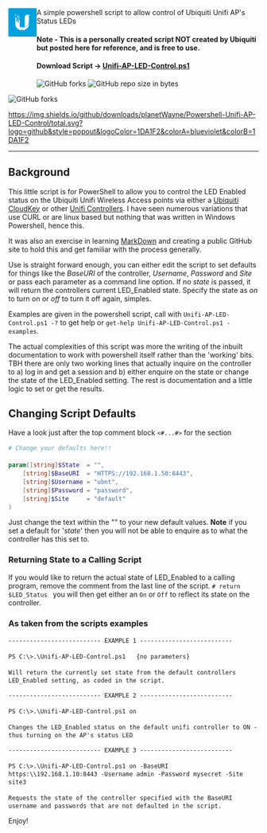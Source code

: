 <img align="left" src="images/UBNTLogo.png" style="margin-bottom: 100px">
A simple powershell script to allow control of Ubiquiti Unifi AP's Status LEDs

#### Note - This is a personally created script NOT created by Ubiquiti but posted here for reference, and is free to use.

#### Download Script -> [Unifi-AP-LED-Control.ps1](Unifi-AP-LED-Control.ps1)
![GitHub forks](https://img.shields.io/github/forks/planetWayne/Powershell-Unifi-AP-LED-Control.svg?logo=github&logoColor=1DA1F2&style=popout&colorA=blueviolet&colorB=1DA1F2) ![GitHub repo size in bytes](https://img.shields.io/github/repo-size/planetWayne/Powershell-Unifi-AP-LED-Control.svg?logo=github&style=popout&logoColor=1DA1F2&colorA=blueviolet&colorB=1DA1F2)


![GitHub forks](https://img.shields.io/github/forks/planetWayne/Powershell-Unifi-AP-LED-Control.svg?color=blueviolet&logo=github&logoColor=1DA1F2&style=popout)


https://img.shields.io/github/downloads/planetWayne/Powershell-Unifi-AP-LED-Control/total.svg?logo=github&style=popout&logoColor=1DA1F2&colorA=blueviolet&colorB=1DA1F2

---------
## Background

This little script is for PowerShell to allow you to control the LED Enabled status on the Ubiquiti Unifi Wireless Access points via either a [Ubiquiti CloudKey](https://www.ui.com/unifi/unifi-cloud-key/) or other [Unifi Controllers](https://www.ui.com/software/). I have seen numerous variations that use CURL or are linux based but nothing that was written in Windows Powershell, hence this.

It was also an exercise in learning [MarkDown](https://daringfireball.net/projects/markdown/) and creating a public GitHub site to hold this and get familiar with the process generally.

Use is straight forward enough, you can either edit the script to set defaults for things like the _BaseURI_ of the controller, _Username_, _Password_ and _Site_ or pass each parameter as a command line option. If no _state_ is passed, it will return the controllers current LED_Enabled state. Specify the state as _on_ to turn on or _off_ to turn it off again, simples.

Examples are given in the powershell script, call with `Unifi-AP-LED-Control.ps1 -?` to get help or `get-help Unifi-AP-LED-Control.ps1 -examples`.


The actual complexities of this script was more the writing of the inbuilt documentation to work with powershell itself rather than the 'working' bits. TBH there are only two working lines that actually inquire on the controller to a) log in and get a session and b) either enquire on the state or change the state of the LED_Enabled setting. The rest is documentation and a little logic to set or get the results.

## Changing Script Defaults
Have a look just after the top comment block `<#...#>` for the section

```PowerShell
# Change your defaults here!!

param([string]$State  = "",
    [string]$BaseURI  = "HTTPS://192.168.1.50:8443",
    [string]$Username = "ubnt",
    [string]$Password = "password",
    [string]$Site     = "default"
)
```

Just change the text within the "" to your new default values. **Note** if you set a default for  '_state_' then you will not be able to enquire as to what the controller has this set to.

### Returning State to a Calling Script
If you would like to return the actual state of LED_Enabled to a calling program, remove the comment from the last line of the script. `# return $LED_Status ` you will then get either an `On` or `Off` to reflect its state on the controller.

### As taken from the scripts examples

```
-------------------------- EXAMPLE 1 --------------------------

PS C:\>.\Unifi-AP-LED-Control.ps1   {no parameters}

Will return the currently set state from the default controllers LED_Enabled setting, as coded in the script.

```


```
-------------------------- EXAMPLE 2 --------------------------

PS C:\>.\Unifi-AP-LED-Control.ps1 on

Changes the LED_Enabled status on the default unifi controller to ON - thus turning on the AP's status LED

```

```
-------------------------- EXAMPLE 3 --------------------------

PS C:\>.\Unifi-AP-LED-Control.ps1 on -BaseURI https:\\192.168.1.10:8443 -Username admin -Password mysecret -Site site3

Requests the state of the controller specified with the BaseURI username and passwords that are not defaulted in the script.

```

Enjoy!

[MyUnifiLogo]: images/UBNTLogo.png